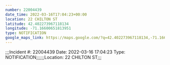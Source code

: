 ```yaml
---
number: 22004439
date_time: 2022-03-16T17:04:23+00:00
location: 22 CHILTON ST
latitude: 42.402273967118134
longitude: -71.16600651813951
type: NOTIFICATION
google_maps_link: https://maps.google.com/?q=42.402273967118134,-71.16600651813951
---
```


;;;Incident #: 22004439   Date: 2022-03-16 17:04:23    Type: NOTIFICATION;;;;;;Location: 22 CHILTON ST;;;
